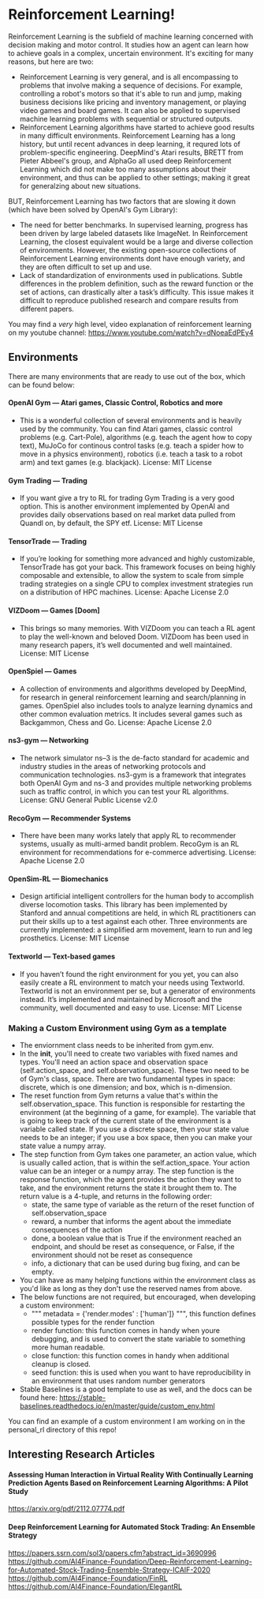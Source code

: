 # Reinforcement Learning!
Reinforcement Learning is the subfield of machine learning concerned with decision making and motor control. It studies how an agent can learn how to achieve goals in a complex, uncertain environment. It's exciting for many reasons, but here are two: 
- Reinforcement Learning is very general, and is all encompassing to problems that involve making a sequence of decisions. For example, controlling a robot's motors so that it's able to run and jump, making business decisions like pricing and inventory management, or playing video games and board games. It can also be applied to supervised machine learning problems with sequential or structured outputs. 
- Reinforcement Learning algorithms have started to achieve good results in many difficult environments. Reinforcement Learning has a long history, but until recent advances in deep learning, it requred lots of problem-specific engineering. DeepMind's Atari results, BRETT from Pieter Abbeel's group, and AlphaGo all used deep Reinforcement Learning which did not make too many assumptions about their environment, and thus can be applied to other settings; making it great for generalzing about new situations. 

BUT, Reinforcement Learning has two factors that are slowing it down (which have been solved by OpenAI's Gym Library):
- The need for better benchmarks. In supervised learning, progress has been driven by large labeled datasets like ImageNet. In Reinforcement Learning, the closest equivalent would be a large and diverse collection of environments. However, the existing open-source collections of Reinforcement Learning environments dont have enough variety, and they are often difficult to set up and use. 
- Lack of standardization of environments used in publications. Subtle differences in the problem definition, such as the reward function or the set of actions, can drastically alter a task’s difficulty. This issue makes it difficult to reproduce published research and compare results from different papers.

You may find a *very* high level, video explanation of reinforcement learning on my youtube channel: https://www.youtube.com/watch?v=dNoeaEdPEy4


## Environments
There are many environments that are ready to use out of the box, which can be found below: 

#### OpenAI Gym — Atari games, Classic Control, Robotics and more
- This is a wonderful collection of several environments and is heavily used by the community. You can find Atari games, classic control problems (e.g. Cart-Pole), algorithms (e.g. teach the agent how to copy text), MuJoCo for continous control tasks (e.g. teach a spider how to move in a physics environment), robotics (i.e. teach a task to a robot arm) and text games (e.g. blackjack).
License: MIT License

#### Gym Trading — Trading
- If you want give a try to RL for trading Gym Trading is a very good option. This is another environment implemented by OpenAI and provides daily observations based on real market data pulled from Quandl on, by default, the SPY etf.
License: MIT License

#### TensorTrade — Trading
- If you’re looking for something more advanced and highly customizable, TensorTrade has got your back. This framework focuses on being highly composable and extensible, to allow the system to scale from simple trading strategies on a single CPU to complex investment strategies run on a distribution of HPC machines.
License: Apache License 2.0

#### VIZDoom — Games [Doom]
- This brings so many memories. With VIZDoom you can teach a RL agent to play the well-known and beloved Doom. VIZDoom has been used in many research papers, it’s well documented and well maintained.
License: MIT License

#### OpenSpiel — Games
- A collection of environments and algorithms developed by DeepMind, for research in general reinforcement learning and search/planning in games. OpenSpiel also includes tools to analyze learning dynamics and other common evaluation metrics. It includes several games such as Backgammon, Chess and Go.
License: Apache License 2.0

#### ns3-gym — Networking
- The network simulator ns–3 is the de-facto standard for academic and industry studies in the areas of networking protocols and communication technologies. ns3-gym is a framework that integrates both OpenAI Gym and ns-3 and provides multiple networking problems such as traffic control, in which you can test your RL algorithms.
License: GNU General Public License v2.0

#### RecoGym — Recommender Systems
- There have been many works lately that apply RL to recommender systems, usually as multi-armed bandit problem. RecoGym is an RL environment for recommendations for e-commerce advertising.
License: Apache License 2.0

#### OpenSim-RL — Biomechanics
- Design artificial intelligent controllers for the human body to accomplish diverse locomotion tasks. This library has been implemented by Stanford and annual competitions are held, in which RL practitioners can put their skills up to a test against each other. Three environments are currently implemented: a simplified arm movement, learn to run and leg prosthetics.
License: MIT License

#### Textworld — Text-based games
- If you haven’t found the right environment for you yet, you can also easily create a RL environment to match your needs using Textworld. Textworld is not an environment per se, but a generator of environments instead. It’s implemented and maintained by Microsoft and the community, well documented and easy to use.
License: MIT License



### Making a Custom Environment using Gym as a template
- The enviornment class needs to be inherited from gym.env. 
- In the __init__, you'll need to create two variables with fixed names and types. You'll need an action space and observation space (self.action_space, and self.observation_space). These two need to be of Gym's class, space. There are two fundamental types in space: discrete, which is one dimension; and box, which is n-dimension. 
- The reset function from Gym returns a value that's within the self.observation_space. This function is responsible for restarting the environment (at the beginning of a game, for example). The variable that is going to keep track of the current state of the environment is a variable called state. If you use a discrete space, then your state value needs to be an integer; if you use a box space, then you can make your state value a numpy array.
- The step function from Gym takes one parameter, an action value, which is usually called action, that is within the self.action_space. Your action value can be an integer or a numpy array. The step function is the response function, which the agent provides the action they want to take, and the environment returns the state it brought them to. The return value is a 4-tuple, and returns in the following order: 
    - state, the same type of variable as the return of the reset function of self.observation_space
    - reward, a number that informs the agent about the immediate consequences of the action
    - done, a boolean value that is True if the environment reached an endpoint, and should be reset as consequence, or False, if the environment should not be reset as consequence
    - info, a dictionary that can be used during bug fixing, and can be empty. 
- You can have as many helping functions within the environment class as you'd like as long as they don't use the reserved names from above.
- The below functions are not required, but encouraged, when developing a custom environment: 
    - """ metadata = {'render.modes' : ['human']} """, this function defines possible types for the render function
    - render function: this function comes in handy when youre debugging, and is used to convert the state variable to something more human readable.
    - close function: this function comes in handy when additional cleanup is closed. 
    - seed function: this is used when you want to have reproducibility in an environment that uses random number generators
- Stable Baselines is a good template to use as well, and the docs can be found here: https://stable-baselines.readthedocs.io/en/master/guide/custom_env.html

You can find an example of a custom environment I am working on in the personal_rl directory of this repo!

## Interesting Research Articles

#### Assessing Human Interaction in Virtual Reality With Continually Learning Prediction Agents Based on Reinforcement Learning Algorithms: A Pilot Study
https://arxiv.org/pdf/2112.07774.pdf

#### Deep Reinforcement Learning for Automated Stock Trading: An Ensemble Strategy
https://papers.ssrn.com/sol3/papers.cfm?abstract_id=3690996
https://github.com/AI4Finance-Foundation/Deep-Reinforcement-Learning-for-Automated-Stock-Trading-Ensemble-Strategy-ICAIF-2020
https://github.com/AI4Finance-Foundation/FinRL
https://github.com/AI4Finance-Foundation/ElegantRL

